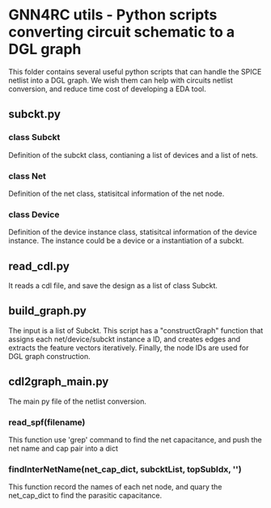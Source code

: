 # GNN4RC utils - Python scripts converting circuit schematic to a DGL graph
This folder contains several useful python scripts that can handle the SPICE netlist into a DGL graph. We wish them can help with circuits netlist conversion, and reduce time cost of developing a EDA tool.

## subckt.py
### class Subckt
Definition of the subckt class, contianing a list of devices and a list of nets.
### class Net
Definition of the net class, statisitcal information of the net node.
### class Device
Definition of the device instance class, statisitcal information of the device instance. The instance could be a device or a instantiation of a subckt.

## read_cdl.py 
It reads a cdl file, and save the design as a list of class Subckt.

## build_graph.py
The input is a list of Subckt. This script has a "constructGraph" function that assigns each net/device/subckt instance a ID, and creates edges and extracts the feature vectors iteratively. Finally, the node IDs are used for DGL graph construction.

## cdl2graph_main.py
The main py file of the netlist conversion. 
### read_spf(filename)
This function use 'grep' command to find the net capacitance, and push the net name and cap pair into a dict
### findInterNetName(net_cap_dict, subcktList, topSubIdx, '')
This function record the names of each net node, and quary the net_cap_dict to find the parasitic capacitance.